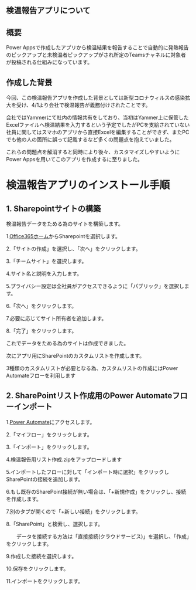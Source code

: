 検温報告アプリについて
---
## 概要
Power Appsで作成したアプリから検温結果を報告することで自動的に発熱報告のピックアップと未検温者ピックアップがされ所定のTeamsチャネルに対象者が投稿される仕組みになっています。

## 作成した背景
今回、この検温報告アプリを作成した背景としては新型コロナウィルスの感染拡大を受け、4/1より会社で検温報告が義務付けされたことです。

会社ではYammerにて社内の情報共有をしており、当初はYammer上に保管したExcelファイルへ検温結果を入力するという予定でしたがPCを支給されていない社員に関してはスマホのアプリから直接Excelを編集することができず、またPCでも他の人の箇所に誤って記載するなど多くの問題点を抱えていました。

これらの問題点を解消すると同時により後々、カスタマイズしやすいようにPower Appsを用いてこのアプリを作成するに至りました。

# 検温報告アプリのインストール手順
## 1. Sharepointサイトの構築

検温報告データをためる為のサイトを構築します。

1.[Office365ホーム](https://www.office.com/)からSharepointを選択します。

2.「サイトの作成」を選択し、「次へ」をクリックします。

3.「チームサイト」を選択します。

4.サイト名と説明を入力します。

5.プライバシー設定は全社員がアクセスできるように「パブリック」を選択します。

6.「次へ」をクリックします。

7.必要に応じてサイト所有者を追加します。

8.「完了」をクリックします。

これでデータをためる為のサイトは作成できました。

次にアプリ用にSharePointのカスタムリストを作成します。

3種類のカスタムリストが必要となる為、カスタムリストの作成にはPower Automateフローを利用します

## 2. SharePointリスト作成用のPower Automateフローインポート

1.[Power Automate](https://flow.microsoft.com/)にアクセスします。

2.「マイフロー」をクリックします。

3.「インポート」をクリックします。

4.検温報告用リスト作成.zipをアップロードします

5.インポートしたフローに対して「インポート時に選択」をクリックしSharePointの接続を追加します。

6.もし既存のSharePoint接続が無い場合は、「+新規作成」をクリックし、接続を作成します。

7.別のタブが開くので「+新しい接続」をクリックします。

8.「SharePoint」と検索し、選択します。
 
　　データを接続する方法は「直接接続(クラウドサービス)」を選択し、「作成」をクリックします。

9.作成した接続を選択します。

10.保存をクリックします。

11.インポートをクリックします。

